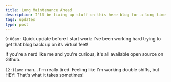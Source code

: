 ```yaml
---
title: Long Maintenance Ahead
description: I'll be fixing up stuff on this here blog for a long time!
tags: updates
type: post
---
```


`9:00am:` Quick update before I start work: I've been working hard trying to get that blog back up on its virtual feet!

If you're a nerd like me and you're curious, it's all available open source on Github.

`12:11am:` man... I'm really tired. Feeling like I'm working double shifts, but HEY! That's what it takes sometimes!
